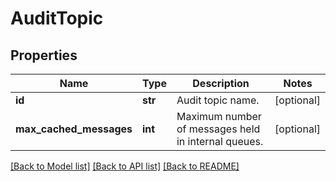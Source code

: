 # AuditTopic

## Properties
Name | Type | Description | Notes
------------ | ------------- | ------------- | -------------
**id** | **str** | Audit topic name. | [optional] 
**max_cached_messages** | **int** | Maximum number of messages held in internal queues. | [optional] 

[[Back to Model list]](../README.md#documentation-for-models) [[Back to API list]](../README.md#documentation-for-api-endpoints) [[Back to README]](../README.md)


